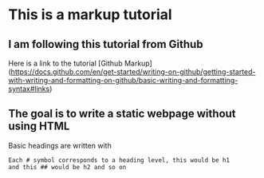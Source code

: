 # This is a markup tutorial  
## I am following this tutorial from Github  
Here is a link to the tutorial [Github Markup]  (https://docs.github.com/en/get-started/writing-on-github/getting-started-with-writing-and-formatting-on-github/basic-writing-and-formatting-syntax#links) 

## The goal is to write a static webpage without using HTML  
    
Basic headings are written with  
```
Each # symbol corresponds to a heading level, this would be h1  
and this ## would be h2 and so on  
```

